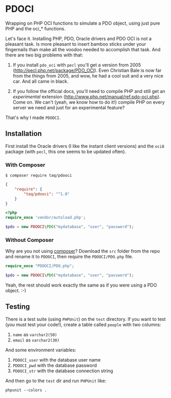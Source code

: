 # PDOCI

Wrapping on PHP OCI functions to simulate a PDO object, using just pure PHP and the oci_* functions.

Let's face it. Installing PHP, PDO, Oracle drivers and PDO OCI is not a pleasant
task. Is more pleasant to insert bamboo sticks under your fingernails than make
all the voodoo needed to accomplish that task. And there are two big problems
with that:

1. If you install `pdo_oci` with `pecl` you'll get a version from 2005 (http://pecl.php.net/package/PDO_OCI). 
   Even Christian Bale is now far from the things from 2005, and wow, he had a cool suit and a very nice car. 
   And all came in black.

2. If you follow the official docs, you'll need to compile PHP and still get an
   *experimental* extension (http://www.php.net/manual/ref.pdo-oci.php). Come on. 
   We can't (yeah, we know how to do it!) compile PHP on every server we need and just for an experimental feature?

That's why I made `PDOOCI`.

## Installation

First install the Oracle drivers (I like the instant client versions) and the
`oci8` package (with `pecl`, this one seems to be updated often).

### With Composer

```
$ composer require taq/pdooci
```

```json
{
    "require": {
        "taq/pdooci": "^1.0"
    }
}
```

```php
<?php
require_once 'vendor/autoload.php';

$pdo = new PDOOCI\PDO("mydatabase", "user", "password");
```

### Without Composer

Why are you not using [composer](http://getcomposer.org/)? Download the `src` folder from the repo and rename it to `PDOOCI`, then require the `PDOOCI/PDO.php` file.

```php
require_once "PDOOCI/PDO.php";

$pdo = new PDOOCI\PDO("mydatabase", "user", "password");
```

Yeah, the rest should work exactly the same as if you were using a PDO object. :-)

## Testing

There is a test suite (using `PHPUnit`) on the `test` directory. If you want to
test (you must test your code!), create a table called `people` with two
columns:

1. `name` as `varchar2(50)`
2. `email` as `varchar2(30)` 

And some environment variables:

1. `PDOOCI_user` with the database user name
2. `PDOOCI_pwd` with the database password
3. `PDOOCI_str` with the database connection string

And then go to the `test` dir and run `PHPUnit` like:

```
phpunit --colors .
```
